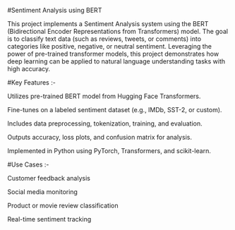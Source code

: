 #Sentiment Analysis using BERT

This project implements a Sentiment Analysis system using the BERT (Bidirectional Encoder Representations from Transformers) model. The goal is to classify text data (such as reviews, tweets, or comments) into categories like positive, negative, or neutral sentiment. Leveraging the power of pre-trained transformer models, this project demonstrates how deep learning can be applied to natural language understanding tasks with high accuracy.

#Key Features :-

Utilizes pre-trained BERT model from Hugging Face Transformers.

Fine-tunes on a labeled sentiment dataset (e.g., IMDb, SST-2, or custom).

Includes data preprocessing, tokenization, training, and evaluation.

Outputs accuracy, loss plots, and confusion matrix for analysis.

Implemented in Python using PyTorch, Transformers, and scikit-learn.

#Use Cases :- 

Customer feedback analysis

Social media monitoring

Product or movie review classification

Real-time sentiment tracking

